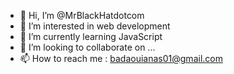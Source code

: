 - 👋 Hi, I’m @MrBlackHatdotcom
- 👀 I’m interested in web development 
- 🌱 I’m currently learning JavaScript 
- 💞️ I’m looking to collaborate on ...
- 📫 How to reach me : badaouianas01@gmail.com

<!---
MrBlackHatdotcom/MrBlackHatdotcom is a ✨ special ✨ repository because its `README.md` (this file) appears on your GitHub profile.
You can click the Preview link to take a look at your changes.
--->
